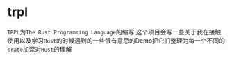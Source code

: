 # trpl
`TRPL`为`The Rust Programming Language`的缩写 这个项目会写一些关于我在接触使用以及学习`Rust`的时候遇到的一些很有意思的Demo把它们整理为每一个不同的`crate`加深对`Rust`的理解
